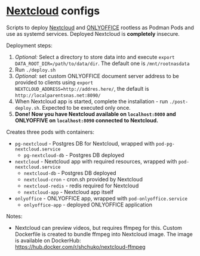# [Nextcloud](https://nextcloud.com/) configs

Scripts to deploy [Nextcloud](https://nextcloud.com/) and [ONLYOFFICE](https://www.onlyoffice.com/) rootless as Podman
Pods and use as systemd services. Deployed Nextcloud is **completely** insecure.

Deployment steps:

1. _Optional:_ Select a directory to store data into and execute `export DATA_ROOT_DIR=/path/to/data/dir`. The default
   one is `/mnt/rootnasdata`
2. Run `./deploy.sh`
3. _Optional:_ set custom ONLYOFFICE document server address to be provided to clients
   using `export NEXTCLOUD_ADDRESS=http://addres.here/`, the default is `http://localparentsnas.net:8090/`
4. When Nextcloud app is started, complete the installation - run `./post-deploy.sh`. Expected to be executed only once.
5. **Done! Now you have Nextcloud available on `localhost:8080` and ONLYOFFIVE on `localhost:8090` connected to
   Nextcloud.**

Creates three pods with containers:

- `pg-nextcloud` - Postgres DB for Nextcloud, wrapped with `pod-pg-nextcloud.service`
    - `pg-nextcloud-db` - Postgres DB deployed
- `nextcloud` - Nextcloud app with required resources, wrapped with `pod-nextcloud.service`
    - `nextcloud-db` - Postgres DB deployed
    - `nextcloud-cron` - cron.sh provided by Nextcloud
    - `nextcloud-redis` - redis required for Nextcloud
    - `nextcloud-app` - Nextcloud app itself
- `onlyoffice` - ONLYOFFICE app, wrapped with `pod-onlyoffice.service`
    - `onlyoffice-app` - deployed ONLYOFFICE application

Notes:

- Nextcloud can preview videos, but requires ffmpeg for this. Custom Dockerfile is created to bundle ffmpeg into
  Nextcloud image. The image is available on DockerHub: https://hub.docker.com/r/shchuko/nextcloud-ffmpeg 